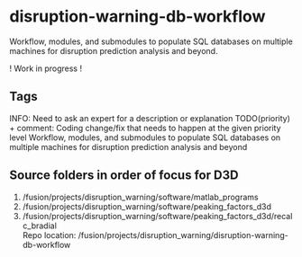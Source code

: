 # disruption-warning-db-workflow
Workflow, modules, and submodules to populate SQL databases on multiple machines for disruption prediction analysis and beyond.

! Work in progress !

## Tags
INFO: Need to ask an expert for a description or explanation 
TODO(priority) + comment: Coding change/fix that needs to happen at the given priority level
Workflow, modules, and submodules to populate SQL databases on multiple machines for disruption prediction analysis and beyond

## Source folders in order of focus for D3D
1. /fusion/projects/disruption_warning/software/matlab_programs
2. /fusion/projects/disruption_warning/software/peaking_factors_d3d
3. /fusion/projects/disruption_warning/software/peaking_factors_d3d/recalc_bradial  
Repo location: /fusion/projects/disruption_warning/disruption-warning-db-workflow


